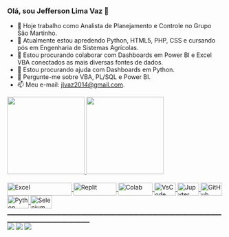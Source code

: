 ### Olá, sou Jefferson Lima Vaz 👋

- 🔭 Hoje trabalho como Analista de Planejamento e Controle no Grupo São Martinho.
- 🌱 Atualmente estou apredendo Python, HTML5, PHP, CSS e cursando pós em Engenharia de Sistemas Agrícolas.
- 👯 Estou procurando colaborar com Dashboards em Power BI e Excel VBA conectados as mais diversas fontes de dados.
- 🤔 Estou procurando ajuda com Dashboards em Python.
- 💬 Pergunte-me sobre VBA, PL/SQL e Power BI.
- 📫 Meu e-mail: jlvaz2014@gmail.com.

<div>
  <a href="https://github.com/jefferson-vaz">
  <img height="180em" src="https://github-readme-stats.vercel.app/api?username=jefferson-vaz&show_icons=true&theme=dark&include_all_commits=true&count_private=true"/_>
  <img height="180em" src="https://github-readme-stats.vercel.app/api/top-langs/?username=jefferson-vaz&layout=compact&langs_count=16&theme=dark"/_>
</div>

<div style="display: inline_block"><br>
  <img align="center" alt="Excel" height="30" width="150" src="https://img.shields.io/badge/Microsoft_Excel-217346?style=for-the-badge&logo=microsoft-excel&logoColor=white" />
  <img align="center" alt="Replit" height="30" width="100" src="https://img.shields.io/badge/replit-667881?style=for-the-badge&logo=replit&logoColor=white" />
  <img align="center" alt="Colab" height="30" width="80" src="https://img.shields.io/badge/Colab-F9AB00?style=for-the-badge&logo=googlecolab&color=525252" />
  <img align="center" alt="VsCode" height="30" width="50" src="https://cdn.jsdelivr.net/gh/devicons/devicon/icons/vscode/vscode-original-wordmark.svg" />
  <img align="center" alt="Jupyter" height="30" width="50" src="https://cdn.jsdelivr.net/gh/devicons/devicon/icons/jupyter/jupyter-original-wordmark.svg" />
  <img align="center" alt="GitHub" height="30" width="50" src="https://cdn.jsdelivr.net/gh/devicons/devicon/icons/github/github-original-wordmark.svg" />
  <img align="center" alt="Python" height="30" width="50" src="https://cdn.jsdelivr.net/gh/devicons/devicon/icons/python/python-original-wordmark.svg" />
  <img align="center" alt="Selenium" height="30" width="50" src="https://cdn.jsdelivr.net/gh/devicons/devicon/icons/selenium/selenium-original.svg" />
</div>
____________________________________________________________________________________________________________

<div>
  <a href="jlvaz2014@gmail.com" target="_blank"><IMG SRC="https://img.shields.io/badge/Gmail-D14836?style=for-the-badge&logo=gmail&logoColor=white" target="_blank"></a>
  <a href="www.linkedin.com/in/jefferson-vaz-7b613b32" target="_blank"><IMG SRC="https://img.shields.io/badge/LinkedIn-0077B5?style=for-the-badge&logo=linkedin&logoColor=white"_blank"></a>
  <a href="https://www.instagram.com/jeffersonlimavaz" target="_blank"><IMG SRC="https://img.shields.io/badge/Instagram-E4405F?style=for-the-badge&logo=instagram&logoColor=white" target="_blank"></a>
</div>
